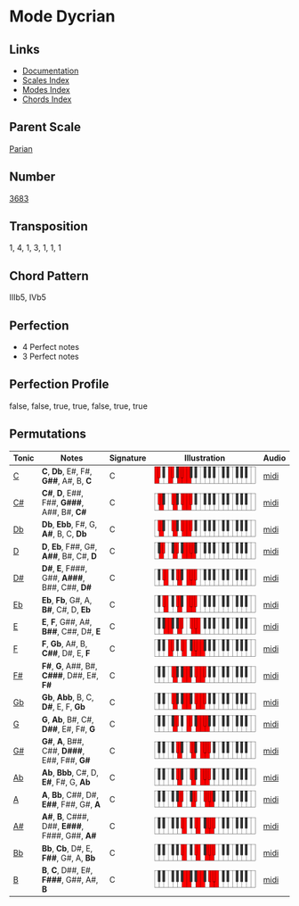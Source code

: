 # Mode Dycrian

## Links

- [Documentation](README.md)
- [Scales Index](Scales.md)
- [Modes Index](Modes.md)
- [Chords Index](Chords.md)

## Parent Scale

[Parian](ScaleParian.md)

## Number

[3683](https://ianring.com/musictheory/scales/3683)

## Transposition

1, 4, 1, 3, 1, 1, 1

## Chord Pattern

IIIb5, IVb5

## Perfection

- 4 Perfect notes
- 3 Perfect notes

## Perfection Profile

false, false, true, true, false, true, true

## Permutations

| Tonic | Notes | Signature | Illustration | Audio |
|-------|-------|-----------|--------------|-------|
| [C](ModeCNaturalDycrian.md) | **C**, **Db**, E#, F#, **G##**, A#, B, **C** | C | ![CNaturalDycrian](ModeCNaturalDycrian.png) | [midi](https://github.com/edipermadi/music/blob/main/docs/ModeCNaturalDycrian.mid?raw=true) |
| [C#](ModeCSharpDycrian.md) | **C#**, **D**, E##, F##, **G###**, A##, B#, **C#** | C | ![CSharpDycrian](ModeCSharpDycrian.png) | [midi](https://github.com/edipermadi/music/blob/main/docs/ModeCSharpDycrian.mid?raw=true) |
| [Db](ModeDFlatDycrian.md) | **Db**, **Ebb**, F#, G, **A#**, B, C, **Db** | C | ![DFlatDycrian](ModeDFlatDycrian.png) | [midi](https://github.com/edipermadi/music/blob/main/docs/ModeDFlatDycrian.mid?raw=true) |
| [D](ModeDNaturalDycrian.md) | **D**, **Eb**, F##, G#, **A##**, B#, C#, **D** | C | ![DNaturalDycrian](ModeDNaturalDycrian.png) | [midi](https://github.com/edipermadi/music/blob/main/docs/ModeDNaturalDycrian.mid?raw=true) |
| [D#](ModeDSharpDycrian.md) | **D#**, **E**, F###, G##, **A###**, B##, C##, **D#** | C | ![DSharpDycrian](ModeDSharpDycrian.png) | [midi](https://github.com/edipermadi/music/blob/main/docs/ModeDSharpDycrian.mid?raw=true) |
| [Eb](ModeEFlatDycrian.md) | **Eb**, **Fb**, G#, A, **B#**, C#, D, **Eb** | C | ![EFlatDycrian](ModeEFlatDycrian.png) | [midi](https://github.com/edipermadi/music/blob/main/docs/ModeEFlatDycrian.mid?raw=true) |
| [E](ModeENaturalDycrian.md) | **E**, **F**, G##, A#, **B##**, C##, D#, **E** | C | ![ENaturalDycrian](ModeENaturalDycrian.png) | [midi](https://github.com/edipermadi/music/blob/main/docs/ModeENaturalDycrian.mid?raw=true) |
| [F](ModeFNaturalDycrian.md) | **F**, **Gb**, A#, B, **C##**, D#, E, **F** | C | ![FNaturalDycrian](ModeFNaturalDycrian.png) | [midi](https://github.com/edipermadi/music/blob/main/docs/ModeFNaturalDycrian.mid?raw=true) |
| [F#](ModeFSharpDycrian.md) | **F#**, **G**, A##, B#, **C###**, D##, E#, **F#** | C | ![FSharpDycrian](ModeFSharpDycrian.png) | [midi](https://github.com/edipermadi/music/blob/main/docs/ModeFSharpDycrian.mid?raw=true) |
| [Gb](ModeGFlatDycrian.md) | **Gb**, **Abb**, B, C, **D#**, E, F, **Gb** | C | ![GFlatDycrian](ModeGFlatDycrian.png) | [midi](https://github.com/edipermadi/music/blob/main/docs/ModeGFlatDycrian.mid?raw=true) |
| [G](ModeGNaturalDycrian.md) | **G**, **Ab**, B#, C#, **D##**, E#, F#, **G** | C | ![GNaturalDycrian](ModeGNaturalDycrian.png) | [midi](https://github.com/edipermadi/music/blob/main/docs/ModeGNaturalDycrian.mid?raw=true) |
| [G#](ModeGSharpDycrian.md) | **G#**, **A**, B##, C##, **D###**, E##, F##, **G#** | C | ![GSharpDycrian](ModeGSharpDycrian.png) | [midi](https://github.com/edipermadi/music/blob/main/docs/ModeGSharpDycrian.mid?raw=true) |
| [Ab](ModeAFlatDycrian.md) | **Ab**, **Bbb**, C#, D, **E#**, F#, G, **Ab** | C | ![AFlatDycrian](ModeAFlatDycrian.png) | [midi](https://github.com/edipermadi/music/blob/main/docs/ModeAFlatDycrian.mid?raw=true) |
| [A](ModeANaturalDycrian.md) | **A**, **Bb**, C##, D#, **E##**, F##, G#, **A** | C | ![ANaturalDycrian](ModeANaturalDycrian.png) | [midi](https://github.com/edipermadi/music/blob/main/docs/ModeANaturalDycrian.mid?raw=true) |
| [A#](ModeASharpDycrian.md) | **A#**, **B**, C###, D##, **E###**, F###, G##, **A#** | C | ![ASharpDycrian](ModeASharpDycrian.png) | [midi](https://github.com/edipermadi/music/blob/main/docs/ModeASharpDycrian.mid?raw=true) |
| [Bb](ModeBFlatDycrian.md) | **Bb**, **Cb**, D#, E, **F##**, G#, A, **Bb** | C | ![BFlatDycrian](ModeBFlatDycrian.png) | [midi](https://github.com/edipermadi/music/blob/main/docs/ModeBFlatDycrian.mid?raw=true) |
| [B](ModeBNaturalDycrian.md) | **B**, **C**, D##, E#, **F###**, G##, A#, **B** | C | ![BNaturalDycrian](ModeBNaturalDycrian.png) | [midi](https://github.com/edipermadi/music/blob/main/docs/ModeBNaturalDycrian.mid?raw=true) |
